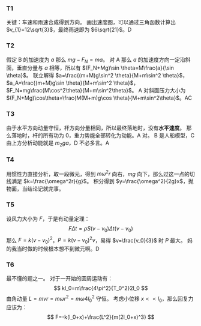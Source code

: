 ### T1
关键：车速和雨速合成得到方向。
画出速度图，可以通过三角函数计算出 $v_{1}=12\sqrt{3}$，最终雨速即为 $6\sqrt{21}$。D
### T2
假定 B 的加速度为 $a$ 那么 $mg-F_N=ma$。
对 A 那么 $a$ 的加速度方向一定沿斜面，垂直分量与 $a$ 相等，所以有 $(F_N+Mg)\sin \theta=M\frac{a}{\sin \theta}$。
联立解得 $a=\frac{(m+M)g\sin^2 \theta}{M+m\sin^2 \theta}$，$a_A=\frac{(m+M)g\sin \theta}{M+m\sin^2 \theta}$，$F_N=mg\frac{M\cos^2\theta}{M+m\sin^2\theta}$。
A 对斜面压力大小为 $(F_N+Mg)\cos\theta=\frac{M(M+m)g\cos \theta}{M+m\sin^2\theta}$。AC
### T3
由于水平方向动量守恒，杆方向分量相同，所以最终落地时，没有**水平速度**。
那么落地时，杆的所有功为 $0$，重力势能全部转化为动能。A 对。
B 是人船模型，C 由上方分析动能就是 $m_2ga$，D 不必多言。A
### T4
用惯性力直接分析，取一段微元，得到 $m\omega^2r$ 向右，$mg$ 向下，那么过这一点的切线满足 $k=\frac{\omega^2r}{g}$。
积分得到 $y=\frac{\omega^2}{2g}x$，抛物面，当结论记就完事。
### T5
设风力大小为 $F$，于是有动量定理：
$$
F\Delta t=\rho S(v-v_0)\Delta t(v-v_0)
$$
那么 $F=k(v-v_0)^2$，$P=k(v-v_0)^2v$，易得 $v=\frac{v_0}{3}$ 时 $P$ 最大。
妈的我当时做的时候根本想不到微元啊。D
### T6
最不懂的题之一。
对于一开始的圆周运动有：
$$
kl_0=m\frac{4\pi^2}{T_0^2}2l_0
$$
由角动量 $L=mvr=m\omega r^2=m\omega4l_0^2$ 守恒。
考虑小位移 $x<<l_0$，那么回复力应该为：
$$
F=-k(l_0+x)+\frac{L^2}{m(2l_0+x)^3}
$$

